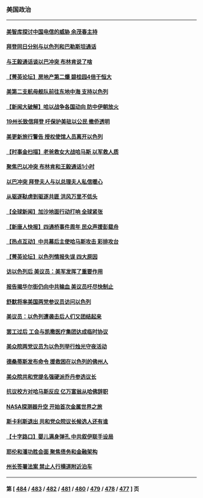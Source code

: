 ### 美国政治
---
#### [美智库探讨中国电信的威胁 余茂春主持](../../pages/ncid1078159/n14095498.md) 
#### [拜登同日分别与以色列和巴勒斯坦通话](../../pages/ncid1078159/n14095488.md) 
#### [与王毅通话谈以巴冲突 布林肯说了啥](../../pages/ncid1078159/n14095473.md) 
#### [【菁英论坛】房地产第二爆 碧桂园4倍于恒大](../../pages/ncid1078159/n14095400.md) 
#### [美第二支航母舰队前往东地中海 支持以色列](../../pages/ncid1078159/n14095442.md) 
#### [【新闻大破解】哈以战争各国动向 防中伊朝放火](../../pages/ncid1078159/n14095398.md) 
#### [19州长致信拜登 吁保护美驻以公民 撤侨透明](../../pages/ncid1078159/n14095403.md) 
#### [美更新旅行警告 授权使馆人员离开以色列](../../pages/ncid1078159/n14095401.md) 
#### [【时事金扫描】老爸救女大战哈马斯 以军救人质](../../pages/ncid1078159/n14095329.md) 
#### [聚焦巴以冲突 布林肯和王毅通话1小时](../../pages/ncid1078159/n14095385.md) 
#### [以巴冲突 拜登夫人与以总理夫人私信暖心](../../pages/ncid1078159/n14095276.md) 
#### [从驱逐鞑虏到驱逐共匪 洪风万里不低头](../../pages/ncid1078159/n14095146.md) 
#### [【全球新闻】加沙地面行动打响 全球紧张](../../pages/ncid1078159/n14095085.md) 
#### [【新唐人快报】四通桥事件周年 民众声援彭载舟](../../pages/ncid1078159/n14094934.md) 
#### [【热点互动】中共幕后主使哈马斯攻击 彩排攻台](../../pages/ncid1078159/n14094810.md) 
#### [【菁英论坛】以色列情报失误 四大原因](../../pages/ncid1078159/n14094932.md) 
#### [访以色列后 美议员：美军发挥了重要作用](../../pages/ncid1078159/n14094909.md) 
#### [报告揭华尔街仍向中共输血 美议员吁尽快制止](../../pages/ncid1078159/n14094873.md) 
#### [舒默将率美国两党参议员访问以色列](../../pages/ncid1078159/n14094889.md) 
#### [美议员：以色列遭袭击后人们又团结起来](../../pages/ncid1078159/n14094872.md) 
#### [罢工过后 工会与凯撒医疗集团达成临时协议](../../pages/ncid1078159/n14094876.md) 
#### [美众院两党议员为以色列举行烛光守夜活动](../../pages/ncid1078159/n14094879.md) 
#### [德桑蒂斯发布命令 援救困在以色列的佛州人](../../pages/ncid1078159/n14094881.md) 
#### [美众院共和党提名强硬派乔丹参选议长](../../pages/ncid1078159/n14094885.md) 
#### [抗议校方对哈马斯反应 亿万富翁从哈佛辞职](../../pages/ncid1078159/n14094782.md) 
#### [NASA探测器升空 开始首次金属世界之旅](../../pages/ncid1078159/n14094801.md) 
#### [斯卡利斯退出 共和党众院议长候选人还有谁](../../pages/ncid1078159/n14094812.md) 
#### [【十字路口】婴儿满身弹孔 中共叙伊联手设局](../../pages/ncid1078159/n14094688.md) 
#### [耶伦和潘功胜会面 聚焦债务和金融架构](../../pages/ncid1078159/n14094797.md) 
#### [州长签署法案 禁止人行横道附近泊车](../../pages/ncid1078159/n14094769.md) 

---
#### 第 [ [484](./484.md) / [483](./483.md) / [482](./482.md) / [481](./481.md) / [480](./480.md) / [479](./479.md) / [478](./478.md) / [477](./477.md) ] 页
